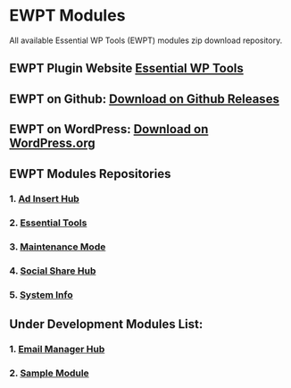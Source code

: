 # EWPT Modules
All available Essential WP Tools (EWPT) modules zip download repository.

## EWPT Plugin Website **[Essential WP Tools](https://ewpt.ractstudio.com/)**
## EWPT on Github: [Download on Github Releases](https://github.com/RactStudio/essential-wp-tools/releases)
## EWPT on WordPress: [Download on WordPress.org](https://wordpress.org/plugins/essential-wp-tools/)

## EWPT Modules Repositories 

### 1. [Ad Insert Hub](https://github.com/RactStudio/ad-insert-hub/)
### 2. [Essential Tools](https://github.com/RactStudio/essential-tools/)
### 3. [Maintenance Mode](https://github.com/RactStudio/maintenance-mode/)
### 4. [Social Share Hub](https://github.com/RactStudio/social-share-hub/)
### 5. [System Info](https://github.com/RactStudio/system-info/)

## Under Development Modules List:

### 1. [Email Manager Hub](https://github.com/RactStudio/email-manager-hub/)
### 2. [Sample Module](https://github.com/RactStudio/sample-module/)
